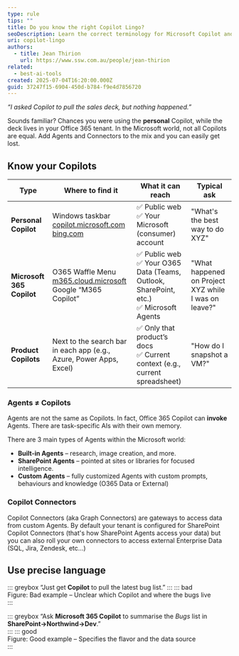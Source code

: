 ```yaml
---
type: rule
tips: ""
title: Do you know the right Copilot Lingo?
seoDescription: Learn the correct terminology for Microsoft Copilot and its agents so your team chooses the right AI for every task and communicates without confusion.
uri: copilot-lingo
authors:
  - title: Jean Thirion
    url: https://www.ssw.com.au/people/jean-thirion
related:
  - best-ai-tools
created: 2025-07-04T16:20:00.000Z
guid: 37247f15-6904-450d-b784-f9e4d7856720
---
```


*“I asked Copilot to pull the sales deck, but nothing happened.”*  

Sounds familiar? Chances you were using the **personal** Copilot, while the deck lives in your Office 365 tenant. In the Microsoft world, not all Copilots are equal. Add Agents and Connectors to the mix and you can easily get lost.

<!--endintro-->

## Know your Copilots

| **Type**               | **Where to find it** | **What it can reach** | **Typical ask** |
|------------------------|----------------------|------------------------|------------------|
| **Personal Copilot**   |  Windows taskbar  <br>  [copilot.microsoft.com](https://copilot.microsoft.com)  <br>  [bing.com](https://bing.com) | ✅ Public web  <br> ✅ Your Microsoft (consumer) account | "What's the best way to do XYZ" |
| **Microsoft 365 Copilot** |  O365 Waffle Menu  <br>  [m365.cloud.microsoft](https://m365.cloud.microsoft) <br> Google “M365 Copilot” | ✅ Public web  <br> ✅ Your O365 Data (Teams, Outlook, SharePoint, etc.)  <br> ✅ Microsoft Agents | "What happened on Project XYZ while I was on leave?" |
| **Product Copilots**   |  Next to the search bar in each app (e.g., Azure, Power Apps, Excel) | ✅ Only that product’s docs  <br> ✅ Current context (e.g., current spreadsheet) | "How do I snapshot a VM?" |

### Agents ≠ Copilots

Agents are not the same as Copilots. In fact, Office 365 Copilot can **invoke** Agents. There are task-specific AIs with their own memory.

There are 3 main types of Agents within the Microsoft world:

* **Built-in Agents** – research, image creation, and more.  
* **SharePoint Agents** – pointed at sites or libraries for focused intelligence.  
* **Custom Agents** – fully customized Agents with custom prompts, behaviours and knowledge (O365 Data or External)

### Copilot Connectors

Copilot Connectors (aka Graph Connectors) are gateways to access data from custom Agents. By default your tenant is configured for SharePoint Copilot Connectors (that's how SharePoint Agents access your data) but you can also roll your own connectors to access external Enterprise Data (SQL, Jira, Zendesk, etc...)

## Use precise language

::: greybox
“Just get **Copilot** to pull the latest bug list.”
:::
::: bad  
Figure: Bad example – Unclear which Copilot and where the bugs live  
:::

::: greybox
“Ask **Microsoft 365 Copilot** to summarise the *Bugs* list in **SharePoint→Northwind→Dev**.”  
:::
::: good  
Figure: Good example – Specifies the flavor and the data source  
:::

